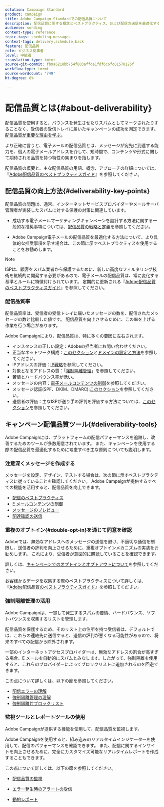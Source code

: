 ```yaml
---
solution: Campaign Standard
product: campaign
title: Adobe Campaign Standardでの配信品質について
description: 配信品質に関する概念とベストプラクティス、および配信の送信を最適化するためにAdobe Campaign Standardが提供するツールについて説明します。
audience: sending
content-type: reference
topic-tags: sheduling-messages
context-tags: delivery,schedule,back
feature: 配信品質
role: ビジネス従事者
level: 中級者
translation-type: tm+mt
source-git-commit: fb9a6218bb754f803affde1fdf6c6fc01570126f
workflow-type: tm+mt
source-wordcount: '749'
ht-degree: 8%

---
```



# 配信品質とは{#about-deliverability}

配信品質を使用すると、バウンスを発生させたりスパムとしてマークされたりすることなく、受信者の受信トレイに届いたキャンペーンの成功を測定できます。 [配信品質が重要な理由を学ぶ](https://experienceleague.adobe.com/docs/deliverability-learn/deliverability-best-practice-guide/deliverability-strategy-and-definition.html#why-deliverability-matters)。

より正確に言うと、電子メールの配信品質とは、メッセージが宛先に到達する能力を、個人の電子メールアドレスを介して、短時間で、コンテンツや形式に関して期待される品質を持つ特性の集まりを指します。<!--These characteristics fall into four main categories: data quality, message and content, sending infrastructure, and reputation. Together, they form the foundation of a successful email deliverability program.-->

配信品質の概要と、主な配信品質の用語、概念、アプローチの詳細については、『[Adobe配信品質のベストプラクティスガイド](https://experienceleague.adobe.com/docs/deliverability-learn/deliverability-best-practice-guide/introduction.html)』を参照してください。

## 配信品質の向上方法{#deliverability-key-points}

配信品質の問題は、通常、インターネットサービスプロバイダーやメールサーバ管理者が実装したスパムに対する保護の対策に関連しています。

* 成功する電子メールマーケティングキャンペーンを設計する方法に関する一般的な推奨事項については、[配信品質の戦略と定義](https://experienceleague.adobe.com/docs/deliverability-learn/deliverability-best-practice-guide/deliverability-strategy-and-definition.html)を参照してください。

* Adobe Campaign電子メールの配信品質を最適化する方法について、より具体的な推奨事項を示す場合は、この節に示すベストプラクティスを使用することをお勧めします。

>[!NOTE]
>
>ISPは、顧客をスパム業者から保護するために、新しい高度なフィルタリング技術を継続的に開発する必要があるので、電子メールの配信品質は、常に変化する基準とルールに特徴付けられています。 定期的に更新される『[Adobe配信品質のベストプラクティスガイド](https://experienceleague.adobe.com/docs/deliverability-learn/deliverability-best-practice-guide/introduction.html)』を参照してください。

### 配信品質率

配信品質率は、受信者の受信トレイに届いたメッセージの数を、配信されたメッセージの数と比較した値です。 配信品質を向上させるために、この率を上げる作業を行う場合があります。

Adobe Campaignにより、配信品質は、特に多くの要因に左右されます。

* インスタンスの正しい設定：Adobeの担当者にお問い合わせください。
* 正当なネットワーク構成：[このセクション](../../sending/using/optimize-delivery.md#network-config)と[ドメインの設定と方法](https://experienceleague.adobe.com/docs/deliverability-learn/deliverability-best-practice-guide/transition-process/infrastructure.html#domain-setup-and-strategy)を参照してください。
* IPアドレスの評価：[IP戦略](https://experienceleague.adobe.com/docs/deliverability-learn/deliverability-best-practice-guide/transition-process/infrastructure.html#ip-strategy)を参照してください。
* 対象となるアドレスの質：「[強制隔離管理](../../sending/using/optimize-delivery.md#quarantine-management)」を参照してください。
* [苦情](https://experienceleague.adobe.com/docs/deliverability-learn/deliverability-best-practice-guide/metrics-for-deliverability/complaints.html)と[ハードバウンス](https://experienceleague.adobe.com/docs/deliverability-learn/deliverability-best-practice-guide/metrics-for-deliverability/bounces.html#hard-bounces)率が低い。
* メッセージの内容：[電子メールコンテンツの制御](../../sending/using/control-email-content.md)を参照してください。
* メッセージ認証(SPF、DKIM、DMARC):[このセクション](https://experienceleague.adobe.com/docs/deliverability-learn/deliverability-best-practice-guide/transition-process/infrastructure.html#authentication)を参照してください。
* 送信者の評価：主なISPが送り手の評判を評価する方法については、[このセクション](https://experienceleague.adobe.com/docs/deliverability-learn/deliverability-best-practice-guide/internet-service-provider-specifics/overview.html)を参照してください。

## キャンペーン配信品質ツール{#deliverability-tools}

Adobe Campaignには、プラットフォームの配信パフォーマンスを追跡し、改善するためのツールが多数用意されています。 また、キャンペーンを使用する際の配信品質を最適化するために考慮すべき主な原則についても説明します。

### 注意深くメッセージを作成する

メッセージを設定、デザイン、テストする場合は、次の節に示すベストプラクティスに従っていることを確認してください。 Adobe Campaignが提供するすべての機能を活用すると、配信品質を向上できます。

* [配信のベストプラクティス](../../sending/using/delivery-best-practices.md)
* [E メールコンテンツの制御](../../sending/using/control-email-content.md)
* [メッセージのプレビュー](../../sending/using/previewing-messages.md)
* [配達確認の送信](../../sending/using/sending-proofs.md)

### 重複のオプトイン{#double-opt-in}を通じて同意を確認

Adobeでは、無効なアドレスへのメッセージの送信を避け、不適切な通信を制限し、送信者の評判を向上させるために、重複オプトインメカニズムの実装をお勧めします。 これにより、受信者が意図的に購読していることを確認できます。

詳しくは、[キャンペーンでのオプトインとオプトアウトについて](../../audiences/using/about-opt-in-and-opt-out-in-campaign.md)を参照してください。

お客様からデータを収集する際のベストプラクティスについて詳しくは、『[Adobe配信品質のベストプラクティスガイド](https://experienceleague.adobe.com/docs/deliverability-learn/deliverability-best-practice-guide/first-impressions/address-collection-and-list-growth.html#data-quality-and-hygiene)』を参照してください。

### 強制隔離管理の活用

Adobe Campaignは、一貫して発生するスパムの苦情、ハードバウンス、ソフトバウンスを収集するリストを管理します。

配信品質を保護するため、そのリスト上の住所を持つ受信者は、デフォルトでは、これらの連絡先に送信すると、送信の評判が悪くなる可能性があるので、将来のすべての配信から除外されます。

一部のインターネットアクセスプロバイダーは、無効なアドレスの割合が高すぎる場合、E メールを自動的にスパムとみなします。したがって、強制隔離を使用すると、これらのプロバイダーによってブロックリストに追加されるのを回避できます。

この点について詳しくは、以下の節を参照してください。

* [配信エラーの理解](../../sending/using/understanding-delivery-failures.md)
* [強制隔離管理の理解](../../sending/using/understanding-quarantine-management.md)
* [強制隔離対ブロックリスト](../../sending/using/understanding-quarantine-management.md#quarantine-vs-denylist)

### 監視ツールとレポートツールの使用

Adobe Campaignが提供する機能を使用して、配信品質を監視します。

Adobe Campaignを使用すると、組み込みのリアルタイムインジケーターを使用して、配信のパフォーマンスを確認できます。 <!--For example, you can check the number of messages that are successfully executed, sent and delivered. You can also verify the number of messages that have been opened and the number of messages/links that have been clicked.-->また、配信に関するインサイトを向上させるために、完全にカスタマイズ可能なリアルタイムレポートを作成することもできます。

この点について詳しくは、以下の節を参照してください。

* [配信品質の監視](../../sending/using/monitor-deliverability.md)

   <!--[Monitoring a delivery](../../sending/using/monitoring-a-delivery.md)-->
* [エラー発生時のアラートの受信](../../sending/using/receiving-alerts-when-failures-happen.md)
* [動的レポート](../../reporting/using/about-dynamic-reports.md)

<!--## General recommendations

NOT SURE TO KEEP

Here are a few additional recommendations when it comes to deliverability.

### Send to valid addresses {#valid-addresses}

Spammers often use address generators based on lists of frequent names and first names; in addition, they rarely process technical notifications sent back by mail servers. A high rate of invalid addresses is often interpreted as a sign of spam.

Double opt-in mechanisms and effective handling of technical bounce messages make it possible to avoid this.

### Reduce complaint rate {#reduce-complaint-rate}

ISPs usually have a prominent means of reporting a received message as spam. This makes it possible to identify unreliable sources. By rapidly honoring opt-out requests, making regular use of a given list, verifying consent through a double opt-in system, and implementing feedback loops, you can reduce complaint rates.

<!--Sending to honeypot addresses {#honeypot-addresses}
ISPs and other organizations (refer to https://www.projecthoneypot.org/) make use of mailboxes that do not correspond to physical persons but are created simply to trick spammers. These so-called "honey pot" addresses are published on the Web in order to be collected by spambots and thus catch illegitimate senders. The use of a double opt-in mechanism precludes this sort of address being added to a list. When using a third-party list, you must be sure of the methods employed by its maintainer.-->

<!--## Sending on a regular basis {#regular-deliveries}

Spammers make programmed deliveries to maintain their reputation over time. They sometimes need to adapt their marketing plan to meet the best practices imposed by the ISPs and so, after a peak in reputation (ramp-up), they configure regular deliveries.-->

